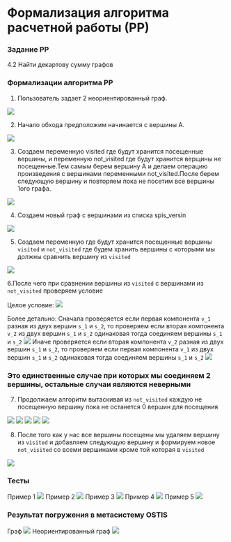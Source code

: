 # Формализация алгоритма расчетной работы (РР)

### Задание РР 
4.2 Найти декартову сумму графов 

### Формализации алгоритма РР

1. Пользователь задает 2 неориентированный граф.
   
<img src="1.png">

2. Начало обхода предположим начинается с вершины А.
   
<img src="2.png">

3. Создаем переменную visited где будут хранится посещенные вершины, и переменную not_visited где будут хранится верщины не посещенные.Тем самым берем вершину А и делаем операцию произведения с вершинами переменными not_visited.После берем следующую вершину и повторяем пока не посетим все вершины 1ого графа.

<img src="3.png">

4. Создаем новый граф с вершинами из списка spis_versin

<img src="4.png">
 
5. Создаем переменную где будут хранится посещенные вершины `visited` и `not_visited` где будем хранить вершины с которыми мы должны сравнить вершину из `visited`

<img src="5.png">

6.После чего при  сравнении вершины из `visited` с вершинами из `not_visited` проверяем условие

Целое условие:
<img src="12.bmp">

Более детально:
Сначала проверяется если первая компонента `v_1` разная из двух вершин `s_1` и `s_2`, то проверяем если вторая компонента `v_2` из двух вершин `s_1` и `s_2` одинаковая тогда соединяем вершины `s_1` и `s_2`
<img src="12_1.png">
Иначе проверяется если вторая компонента `v_2` разная из двух вершин `s_1` и `s_2`, то проверяем если первая компонента `v_1` из двух вершин `s_1` и `s_2` одинаковая тогда соединяем вершины `s_1` и `s_2`
<img src="12_2.png">

### Это единственные случае при которых мы соединяем 2 вершины, остальные случаи являются неверными

7. Продолжаем алгоритм вытаскивая из `not_visited` каждую не посещенную вершину пока не останется 0 вершин для посещения

<img src="6.png">
<img src="7.png">
<img src="8.png">
<img src="9.png">
<img src="10.png">

8. После того как у нас все вершины посещены мы удаляем вершину из `visited` и добавляем следующую вершину и формируем новое `not_visited` со всеми вершинами кроме той которая в `visited`

<img src="11.png">

### Тесты
Пример 1
<img src="test_1.png">
Пример 2
<img src="test_2.png">
Пример 3
<img src="test_3.png">
Пример 4
<img src="test_4.png">
Пример 5
<img src="test_5.png">

### Результат погружения в метасистему OSTIS
Граф
<img src="p_ostis.png">
Неориентированный граф
<img src="p_ostis1.png">

